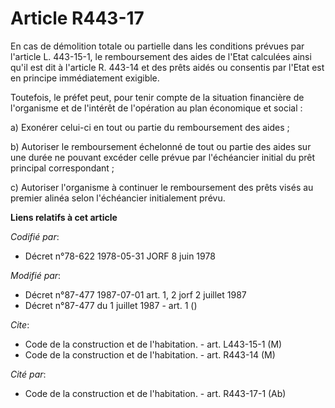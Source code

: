 # Article R443-17

En cas de démolition totale ou partielle dans les conditions prévues par l'article L. 443-15-1, le remboursement des aides de
l'Etat calculées ainsi qu'il est dit à l'article R. 443-14 et des prêts aidés ou consentis par l'Etat est en principe
immédiatement exigible.

Toutefois, le préfet peut, pour tenir compte de la situation financière de l'organisme et de l'intérêt de l'opération au plan
économique et social :

a) Exonérer celui-ci en tout ou partie du remboursement des aides ;

b) Autoriser le remboursement échelonné de tout ou partie des aides sur une durée ne pouvant excéder celle prévue par
l'échéancier initial du prêt principal correspondant ;

c) Autoriser l'organisme à continuer le remboursement des prêts visés au premier alinéa selon l'échéancier initialement
prévu.

**Liens relatifs à cet article**

_Codifié par_:

  - Décret n°78-622 1978-05-31 JORF 8 juin 1978

_Modifié par_:

  - Décret n°87-477 1987-07-01 art. 1, 2 jorf 2 juillet 1987
  - Décret n°87-477 du 1 juillet 1987 - art. 1 ()

_Cite_:

  - Code de la construction et de l'habitation. - art. L443-15-1 (M)
  - Code de la construction et de l'habitation. - art. R443-14 (M)

_Cité par_:

  - Code de la construction et de l'habitation. - art. R443-17-1 (Ab)
